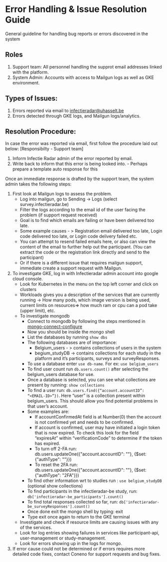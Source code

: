 # Error Handling & Issue Resolution Guide

General guideline for handling bug reports or errors discovered in the system

## Roles

1. Support team: All personnel handling the supprot email addresses linked with the platform.
2. System Admin: Accounts with access to Mailgun logs as well as GKE environment.

## Types of Issues: 

1. Errors reported via email to infectieradar@uhasselt.be
2. Errors detected through GKE logs, and Mailgun logs/analytics.


## Resolution Procedure:

In case the error was reported via email, first follow the procedure laid out below: [Responsibilty - Support team]
1. Inform Infectie Radar admin of the error reported by email.
2. Write back to inform that this error is being looked into. - Perhaps prepare a template auto response for this 


Once an immediate response is drafted by the support team, the system admin takes the following steps: 
1. First look at Mailgun logs to assess the problem.
    - Log into mailgun, go to Sending -> Logs (select survey.infectieradar.be)
    - Filter the logs according to the email id of the user facing the problem (if support request received)
    - Goal is to find which emails are failing or have been delivered too late.
    - Some example causes - > Registration email delivered too late, Login code delivered too late, or Login code delivery failed etc.
    - You can attempt to resend failed emails here, or also can view the content of the email to further help out the participant. (You can extract the code or the registration link directly and send to the participant)
    - Or if there is a different issue that requires mailgun support, immediate create a support request with Mailgun.
2. To investigate GKE, log in with Infectieradar admin account into google cloud console.
    - Look for Kubernetes in the menu on the top left corner and click on clusters
    - Workloads gives you a description of the services that are currently running -> How many pods, which image version is being used, current limits on resources=> how much ram or cpu can a pod take (upper limit), etc.
    - To investigate mongodb
        - Connect to mongodb by following the steps mentioned in [mongo-connect-configure](https://github.com/InfectieradarBE/infectieradar-getting-started/blob/main/system-configuration/1-mongodb-config.md)
        - Now you should be inside the mongo shell
        - List the databases by running ```show dbs```
        - The following databases are of importance:
            - Belgium_users - > contains collections of users in the system
            - begium_studyDB -> contains collections for each study in the platform and it’s participants, surveys and surveyResponses.
        - To use a database enter ```use db-name```. For ex: ```use belgium_users```
        - To find user count run ```db.users.count()``` after selecting the belgium_users database for use.
        - Once a database is selected, you can see what collections are present by running: ```show collections```
        - To find a user run: ```db.users.find({“account.accountID”: “<EMAIL-ID>”})```. Here “user” is a collection present within belgium_users. This should allow you find potential problems in that user’s account.
        - Some examples are: 
            - If accountConfirmedAt field is at Number(0) then the account is not confirmed yet and needs to be confirmed.
            - If account is confirmed, user may have initiated a login token that is now expired. To check this look for the field “expiresAt” within “verificationCode” to determine if the token has expired.
            - To turn off 2-FA run: db.users.updateOne({"account.accountID": "<email-id>"}, {$set: {"authType": ""}})
            - To reset the 2FA run: db.users.updateOne({"account.accountID": "<email-id>"}, {$set: {"authType": "2FA"}})
        - To find other information wrt to studies run : ```use belgium_studyDB``` (optional show collections)
        - To find participants in the infectieradar-be study, run: ```db['infectieradar-be_participants'].count()```
        - To find total responses collected so far, run: ```db['infectieradar-be_surveyResponses'].count()```
        - Once done exit the mongo shell by typing: exit
        - Type exit once again to return to the GKE terminal
    - Investigate and check if resource limits are causing issues with any of the services.
    - Look for log entries showing failures in services like participant-api, user-management or study-management.
    - Look for errors showing up in the logs for mongo.
3. If error cause could not be determined or if errors requires more detailed code fixes, contact Coneno for support requests and bug fixes.

